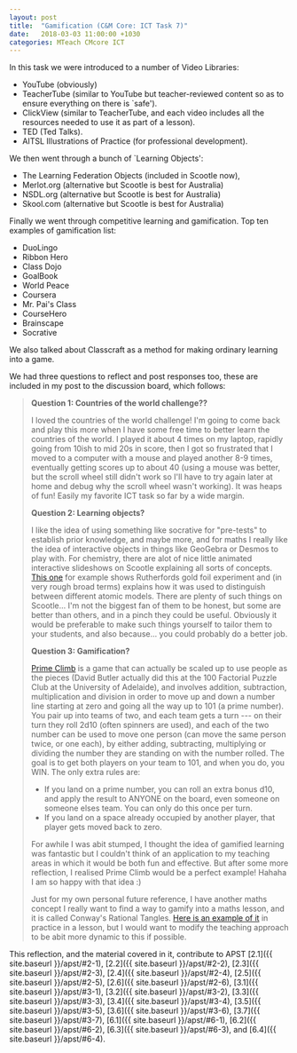 ```yaml
---
layout: post
title:  "Gamification (C&M Core: ICT Task 7)"
date:   2018-03-03 11:00:00 +1030
categories: MTeach CMcore ICT
---
```


In this task we were introduced to a number of Video Libraries:
- YouTube (obviously)
- TeacherTube (similar to YouTube but teacher-reviewed content so as to ensure everything on there is `safe').
- ClickView (similar to TeacherTube, and each video includes all the resources needed to use it as part of a lesson).
- TED (Ted Talks).
- AITSL Illustrations of Practice (for professional development).

We then went through a bunch of `Learning Objects':
- The Learning Federation Objects (included in Scootle now), 
- Merlot.org (alternative but Scootle is best for Australia)
- NSDL.org (alternative but Scootle is best for Australia)
- Skool.com (alternative but Scootle is best for Australia)

Finally we went through competitive learning and gamification. Top ten examples of gamification list:
- DuoLingo
- Ribbon Hero
- Class Dojo
- GoalBook
- World Peace
- Coursera
- Mr. Pai's Class 
- CourseHero
- Brainscape
- Socrative

We also talked about Classcraft as a method for making ordinary learning into a game. 

We had three questions to reflect and post responses too, these are included in my post to the discussion board, which follows:

<blockquote markdown="1">

**Question 1: Countries of the world challenge??**

I loved the countries of the world challenge! I'm going to come back and play this more when I have some free time to better learn the countries of the world. I played it about 4 times on my laptop, rapidly going from 10ish to mid 20s in score, then I got so frustrated that I moved to a computer with a mouse and played another 8-9 times, eventually getting scores up to about 40 (using a mouse was better, but the scroll wheel still didn't work so I'll have to try again later at home and debug why the scroll wheel wasn't working). It was heaps of fun! Easily my favorite ICT task so far by a wide margin.

**Question 2: Learning objects?**

I like the idea of using something like socrative for "pre-tests" to establish prior knowledge, and maybe more, and for maths I really like the idea of interactive objects in things like GeoGebra or Desmos to play with. For chemistry, there are alot of nice little animated interactive slideshows on Scootle explaining all sorts of concepts. [This one](http://www.scootle.edu.au/ec/viewing/L2562/L2562/index.html#) for example shows Rutherfords gold foil experiment and (in very rough broad terms) explains how it was used to distinguish between different atomic models. There are plenty of such things on Scootle... I'm not the biggest fan of them to be honest, but some are better than others, and in a pinch they could be useful. Obviously it would be preferable to make such things yourself to tailor them to your students, and also because... you could probably do a better job. 

**Question 3: Gamification?**

[Prime Climb](http://primeclimbgame.com/) is a game that can actually be scaled up to use people as the pieces (David Butler actually did this at the 100 Factorial Puzzle Club at the University of Adelaide), and involves addition, subtraction, multiplication and division in order to move up and down a number line starting at zero and going all the way up to 101 (a prime number). You pair up into teams of two, and each team gets a turn --- on their turn they roll 2d10 (often spinners are used), and each of the two number can be used to move one person (can move the same person twice, or one each), by either adding, subtracting, multiplying or dividing the number they are standing on with the number rolled. The goal is to get both players on your team to 101, and when you do, you WIN. The only extra rules are:
- If you land on a prime number, you can roll an extra bonus d10, and apply the result to ANYONE on the board, even someone on someone elses team. You can only do this once per turn. 
- If you land on a space already occupied by another player, that player gets moved back to zero.

For awhile I was abit stumped, I thought the idea of gamified learning was fantastic but I couldn't think of an application to my teaching areas in which it would be both fun and effective. But after some more reflection, I realised Prime Climb would be a perfect example! Hahaha I am so happy with that idea :)

Just for my own personal future reference, I have another maths concept I really want to find a way to gamify into a maths lesson, and it is called Conway's Rational Tangles. [Here is an example of it](https://youtu.be/iE38AXV_dHc) in practice in a lesson, but I would want to modify the teaching approach to be abit more dynamic to this if possible.

</blockquote>

This reflection, and the material covered in it, contribute to APST 
[2.1]({{ site.baseurl }}/apst/#2-1),
[2.2]({{ site.baseurl }}/apst/#2-2),
[2.3]({{ site.baseurl }}/apst/#2-3),
[2.4]({{ site.baseurl }}/apst/#2-4),
[2.5]({{ site.baseurl }}/apst/#2-5),
[2.6]({{ site.baseurl }}/apst/#2-6),
[3.1]({{ site.baseurl }}/apst/#3-1),
[3.2]({{ site.baseurl }}/apst/#3-2),
[3.3]({{ site.baseurl }}/apst/#3-3),
[3.4]({{ site.baseurl }}/apst/#3-4),
[3.5]({{ site.baseurl }}/apst/#3-5),
[3.6]({{ site.baseurl }}/apst/#3-6),
[3.7]({{ site.baseurl }}/apst/#3-7),
[6.1]({{ site.baseurl }}/apst/#6-1),
[6.2]({{ site.baseurl }}/apst/#6-2),
[6.3]({{ site.baseurl }}/apst/#6-3), and
[6.4]({{ site.baseurl }}/apst/#6-4).

